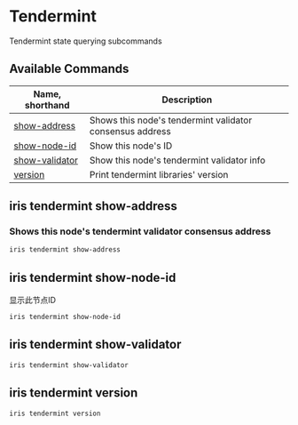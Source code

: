 # Tendermint

Tendermint state querying subcommands

## Available Commands

| Name, shorthand                                   | Description                                              |
| ------------------------------------------------- | -------------------------------------------------------- |
| [show-address](#iris-tendermint-show-address)     | Shows this node's tendermint validator consensus address |
| [show-node-id](#iris-tendermint-show-node-id)     | Show this node's ID                                      |
| [show-validator](#iris-tendermint-show-validator) | Show this node's tendermint validator info               |
| [version](#iris-tendermint-version)               | Print tendermint libraries' version                      |

## iris tendermint show-address

### Shows this node's tendermint validator consensus address

```bash
iris tendermint show-address
```

## iris tendermint show-node-id

显示此节点ID 

```bash
iris tendermint show-node-id
```

## iris tendermint show-validator

```bash
iris tendermint show-validator
```

## iris tendermint version

```bash
iris tendermint version
```